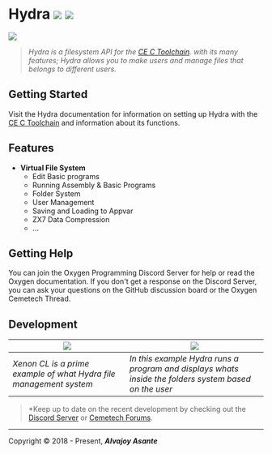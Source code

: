 # Hydra ![](https://img.shields.io/github/release/Overload02/Hydra) ![](https://img.shields.io/github/issues/Overload02/Hydra)
![](https://i.imgur.com/Px46HVE.png)

> *Hydra is a filesystem API for the [CE C Toolchain](https://github.com/CE-Programming/toolchain). with its many features; Hydra allows you to make users and manage files that belongs to different users.*

## Getting Started
Visit the Hydra documentation for information on setting up Hydra with the [CE C Toolchain](https://github.com/CE-Programming/toolchain) and information about its functions.

## Features

- **Virtual File System**
  - Edit Basic programs
  - Running Assembly & Basic Programs
  - Folder System
  - User Management
  - Saving and Loading to Appvar
  - ZX7 Data Compression
  - ...

## Getting Help
You can join the Oxygen Programming Discord Server for help or read the Oxygen documentation. If you don't get a response on the Discord Server, you can ask your questions on the GitHub discussion board or the Oxygen Cemetech Thread.

## Development

|![](https://i.imgur.com/sqW6fB6.gif)|![](https://i.imgur.com/S8cIqgH.gif)|
|--|--|
|*Xenon CL is a prime example of what Hydra file management system*|*In this example Hydra runs a program and displays whats inside the folders system based on the user*|



> *Keep up to date on the recent development by checking out the [Discord Server](https://discord.gg/xyUZgnD4UJ "New Discord Server") or [Cemetech Forums](https://www.cemetech.net/forum/viewtopic.php?t=15070 "Cemetech Forums").



------------


 Copyright &copy; 2018 - Present, ***Alvajoy Asante***
